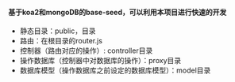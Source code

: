 #### 基于koa2和mongoDB的base-seed，可以利用本项目进行快速的开发

* 静态目录：public，目录
* 路由：在根目录的router.js
* 控制器（路由对应的操作）: controller目录
* 操作数据库（控制器中对数据库的操作）：proxy目录
* 数据库模型（操作数据库之前设定的数据库模型）：model目录



